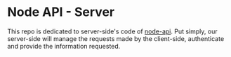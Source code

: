 # Node API - Server

This repo is dedicated to server-side's code of [node-api](https://github.com/jlozovei/node-api). Put simply, our server-side will manage the requests made by the client-side, authenticate and provide the information requested.